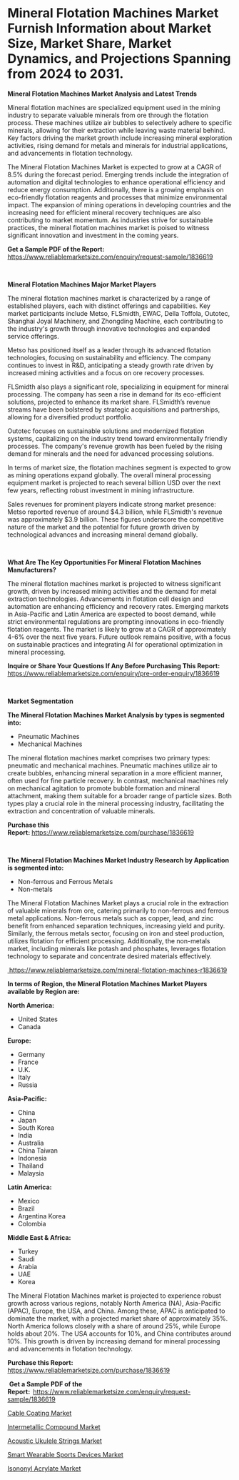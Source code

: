 <p><h1>Mineral Flotation Machines Market Furnish Information about Market Size, Market Share, Market Dynamics, and Projections Spanning from 2024 to 2031.</h1></p><p><strong>Mineral Flotation Machines Market Analysis and Latest Trends</strong></p>
<p><p>Mineral flotation machines are specialized equipment used in the mining industry to separate valuable minerals from ore through the flotation process. These machines utilize air bubbles to selectively adhere to specific minerals, allowing for their extraction while leaving waste material behind. Key factors driving the market growth include increasing mineral exploration activities, rising demand for metals and minerals for industrial applications, and advancements in flotation technology.</p><p>The Mineral Flotation Machines Market is expected to grow at a CAGR of 8.5% during the forecast period. Emerging trends include the integration of automation and digital technologies to enhance operational efficiency and reduce energy consumption. Additionally, there is a growing emphasis on eco-friendly flotation reagents and processes that minimize environmental impact. The expansion of mining operations in developing countries and the increasing need for efficient mineral recovery techniques are also contributing to market momentum. As industries strive for sustainable practices, the mineral flotation machines market is poised to witness significant innovation and investment in the coming years.</p></p>
<p><strong>Get a Sample PDF of the Report:&nbsp;</strong> <a href="https://www.reliablemarketsize.com/enquiry/request-sample/1836619?utm_campaign=1464&utm_medium=2&utm_source=Github&utm_content=ia&utm_term=16102024&utm_id=mineral-flotation-machines">https://www.reliablemarketsize.com/enquiry/request-sample/1836619</a></p>
<p>&nbsp;</p>
<p><strong>Mineral Flotation Machines Major Market Players</strong></p>
<p><p>The mineral flotation machines market is characterized by a range of established players, each with distinct offerings and capabilities. Key market participants include Metso, FLSmidth, EWAC, Della Toffola, Outotec, Shanghai Joyal Machinery, and Zhongding Machine, each contributing to the industry's growth through innovative technologies and expanded service offerings.</p><p>Metso has positioned itself as a leader through its advanced flotation technologies, focusing on sustainability and efficiency. The company continues to invest in R&D, anticipating a steady growth rate driven by increased mining activities and a focus on ore recovery processes.</p><p>FLSmidth also plays a significant role, specializing in equipment for mineral processing. The company has seen a rise in demand for its eco-efficient solutions, projected to enhance its market share. FLSmidth’s revenue streams have been bolstered by strategic acquisitions and partnerships, allowing for a diversified product portfolio.</p><p>Outotec focuses on sustainable solutions and modernized flotation systems, capitalizing on the industry trend toward environmentally friendly processes. The company's revenue growth has been fueled by the rising demand for minerals and the need for advanced processing solutions.</p><p>In terms of market size, the flotation machines segment is expected to grow as mining operations expand globally. The overall mineral processing equipment market is projected to reach several billion USD over the next few years, reflecting robust investment in mining infrastructure.</p><p>Sales revenues for prominent players indicate strong market presence: Metso reported revenue of around $4.3 billion, while FLSmidth's revenue was approximately $3.9 billion. These figures underscore the competitive nature of the market and the potential for future growth driven by technological advances and increasing mineral demand globally.</p></p>
<p>&nbsp;</p>
<p><strong>What Are The Key Opportunities For Mineral Flotation Machines Manufacturers?</strong></p>
<p><p>The mineral flotation machines market is projected to witness significant growth, driven by increased mining activities and the demand for metal extraction technologies. Advancements in flotation cell design and automation are enhancing efficiency and recovery rates. Emerging markets in Asia-Pacific and Latin America are expected to boost demand, while strict environmental regulations are prompting innovations in eco-friendly flotation reagents. The market is likely to grow at a CAGR of approximately 4-6% over the next five years. Future outlook remains positive, with a focus on sustainable practices and integrating AI for operational optimization in mineral processing.</p></p>
<p><strong>Inquire or Share Your Questions If Any Before Purchasing This Report:</strong> <a href="https://www.reliablemarketsize.com/enquiry/pre-order-enquiry/1836619?utm_campaign=1464&utm_medium=2&utm_source=Github&utm_content=ia&utm_term=16102024&utm_id=mineral-flotation-machines">https://www.reliablemarketsize.com/enquiry/pre-order-enquiry/1836619</a></p>
<p>&nbsp;</p>
<p><strong>Market Segmentation</strong></p>
<p><strong>The Mineral Flotation Machines Market Analysis by types is segmented into:</strong></p>
<p><ul><li>Pneumatic Machines</li><li>Mechanical Machines</li></ul></p>
<p><p>The mineral flotation machines market comprises two primary types: pneumatic and mechanical machines. Pneumatic machines utilize air to create bubbles, enhancing mineral separation in a more efficient manner, often used for fine particle recovery. In contrast, mechanical machines rely on mechanical agitation to promote bubble formation and mineral attachment, making them suitable for a broader range of particle sizes. Both types play a crucial role in the mineral processing industry, facilitating the extraction and concentration of valuable minerals.</p></p>
<p><strong>Purchase this Report:&nbsp;</strong><a href="https://www.reliablemarketsize.com/purchase/1836619?utm_campaign=1464&utm_medium=2&utm_source=Github&utm_content=ia&utm_term=16102024&utm_id=mineral-flotation-machines">https://www.reliablemarketsize.com/purchase/1836619</a></p>
<p>&nbsp;</p>
<p><strong>The Mineral Flotation Machines Market Industry Research by Application is segmented into:</strong></p>
<p><ul><li>Non-ferrous and Ferrous Metals</li><li>Non-metals</li></ul></p>
<p><p>The Mineral Flotation Machines Market plays a crucial role in the extraction of valuable minerals from ore, catering primarily to non-ferrous and ferrous metal applications. Non-ferrous metals such as copper, lead, and zinc benefit from enhanced separation techniques, increasing yield and purity. Similarly, the ferrous metals sector, focusing on iron and steel production, utilizes flotation for efficient processing. Additionally, the non-metals market, including minerals like potash and phosphates, leverages flotation technology to separate and concentrate desired materials effectively.</p></p>
<p><a href="https://www.reliablemarketsize.com/mineral-flotation-machines-r1836619?utm_campaign=1464&utm_medium=2&utm_source=Github&utm_content=ia&utm_term=16102024&utm_id=mineral-flotation-machines">&nbsp;https://www.reliablemarketsize.com/mineral-flotation-machines-r1836619</a></p>
<p><strong>In terms of Region, the Mineral Flotation Machines Market Players available by Region are:</strong></p>
<p>
    <p> <strong> North America: </strong>
        <ul>
            <li>United States</li>
            <li>Canada</li>
        </ul>
        </p> 
    <p> <strong> Europe: </strong>
        <ul>
            <li>Germany</li>
            <li>France</li>
            <li>U.K.</li>
            <li>Italy</li>
            <li>Russia</li>
        </ul>
        </p> 
    <p> <strong> Asia-Pacific: </strong>
        <ul>
            <li>China</li>
            <li>Japan</li>
            <li>South Korea</li>
            <li>India</li>
            <li>Australia</li>
            <li>China Taiwan</li>
            <li>Indonesia</li>
            <li>Thailand</li>
            <li>Malaysia</li>
        </ul>
        </p> 
    <p> <strong> Latin America: </strong>
        <ul>
            <li>Mexico</li>
            <li>Brazil</li>
            <li>Argentina Korea</li>
            <li>Colombia</li>
        </ul>
        </p> 
    <p> <strong> Middle East & Africa: </strong>
        <ul>
            <li>Turkey</li>
            <li>Saudi</li>
            <li>Arabia</li>
            <li>UAE</li>
            <li>Korea</li>
        </ul>
    </p>
    </p>
<p><p>The Mineral Flotation Machines market is projected to experience robust growth across various regions, notably North America (NA), Asia-Pacific (APAC), Europe, the USA, and China. Among these, APAC is anticipated to dominate the market, with a projected market share of approximately 35%. North America follows closely with a share of around 25%, while Europe holds about 20%. The USA accounts for 10%, and China contributes around 10%. This growth is driven by increasing demand for mineral processing and advancements in flotation technology.</p></p>
<p><strong>Purchase this Report: </strong><a href="https://www.reliablemarketsize.com/purchase/1836619?utm_campaign=1464&utm_medium=2&utm_source=Github&utm_content=ia&utm_term=16102024&utm_id=mineral-flotation-machines">https://www.reliablemarketsize.com/purchase/1836619</a></p>
<p>&nbsp;<strong>Get a Sample PDF of the Report:&nbsp;&nbsp;</strong><a href="https://www.reliablemarketsize.com/enquiry/request-sample/1836619?utm_campaign=1464&utm_medium=2&utm_source=Github&utm_content=ia&utm_term=16102024&utm_id=mineral-flotation-machines">https://www.reliablemarketsize.com/enquiry/request-sample/1836619</a></p>
<p><strong></strong></p>
<p><p><a href="https://www.linkedin.com/pulse/investment-opportunities-cable-coating-sector-risk-analysis-roi-yrmgc?utm_campaign=1464&utm_medium=2&utm_source=Github&utm_content=ia&utm_term=16102024&utm_id=mineral-flotation-machines">Cable Coating Market</a></p><p><a href="https://www.linkedin.com/pulse/intermetallic-compound-market-penetration-strategies-untapped-xzaic?utm_campaign=1464&utm_medium=2&utm_source=Github&utm_content=ia&utm_term=16102024&utm_id=mineral-flotation-machines">Intermetallic Compound Market</a></p><p><a href="https://github.com/siennagx1ahafter/Market-Research-Report-List-1/blob/main/acoustic-ukulele-strings-market.md?utm_campaign=1464&utm_medium=2&utm_source=Github&utm_content=ia&utm_term=16102024&utm_id=mineral-flotation-machines">Acoustic Ukulele Strings Market</a></p><p><a href="https://github.com/cairotmbrowne3cq/Market-Research-Report-List-1/blob/main/smart-wearable-sports-devices-market.md?utm_campaign=1464&utm_medium=2&utm_source=Github&utm_content=ia&utm_term=16102024&utm_id=mineral-flotation-machines">Smart Wearable Sports Devices Market</a></p><p><a href="https://www.linkedin.com/pulse/isononyl-acrylate-market-research-report-exploring-size-revenue-rekwc?utm_campaign=1464&utm_medium=2&utm_source=Github&utm_content=ia&utm_term=16102024&utm_id=mineral-flotation-machines">Isononyl Acrylate Market</a></p></p>